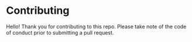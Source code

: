 # Contributing

Hello! Thank you for contributing to this repo. Please take note of the code of conduct prior to submitting a pull request.
